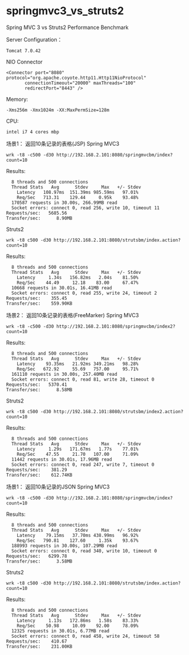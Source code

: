 springmvc3_vs_struts2
=====================

Spring MVC 3 vs Struts2 Performance Benchmark

Server Configuration：

    Tomcat 7.0.42

NIO Connector

    <Connector port="8080" protocol="org.apache.coyote.http11.Http11NioProtocol"
           connectionTimeout="20000" maxThreads="100"
           redirectPort="8443" />

Memory:

    -Xms256m -Xmx1024m -XX:MaxPermSize=128m

CPU: 
    
    intel i7 4 cores mbp

场景1： 返回10条记录的表格(JSP)
Spring MVC3

    wrk -t8 -c500 -d30 http://192.168.2.101:8080/springmvcbm/index?count=10
    
Results:
```
  8 threads and 500 connections
  Thread Stats   Avg      Stdev     Max   +/- Stdev
    Latency   108.97ms  151.39ms 985.59ms   97.01%
    Req/Sec   713.31    129.44     0.95k    93.48%
  170587 requests in 30.00s, 266.99MB read
  Socket errors: connect 0, read 256, write 10, timeout 11
Requests/sec:   5685.56
Transfer/sec:      8.90MB
```

Struts2

    wrk -t8 c500 -d30 http://192.168.2.101:8080/strutsbm/index.action?count=10

Results:
```
  8 threads and 500 connections
  Thread Stats   Avg      Stdev     Max   +/- Stdev
    Latency     1.34s   156.82ms   2.04s    81.50%
    Req/Sec    44.49     12.18    83.00     67.47%
  10668 requests in 30.01s, 16.41MB read
  Socket errors: connect 0, read 255, write 24, timeout 2
Requests/sec:    355.45
Transfer/sec:    559.90KB
```

场景2： 返回10条记录的表格(FreeMarker)
Spring MVC3

    wrk -t8 -c500 -d30 http://192.168.2.101:8080/springmvcbm/index2?count=10
    
Results:
```
  8 threads and 500 connections
  Thread Stats   Avg      Stdev     Max   +/- Stdev
    Latency    93.35ms   21.92ms 349.21ms   98.28%
    Req/Sec   672.92     55.69   757.00     95.71%
  161110 requests in 30.00s, 257.40MB read
  Socket errors: connect 0, read 81, write 28, timeout 0
Requests/sec:   5370.41
Transfer/sec:      8.58MB
```

Struts2

    wrk -t8 c500 -d30 http://192.168.2.101:8080/strutsbm/index2.action?count=10

Results:
```
  8 threads and 500 connections
  Thread Stats   Avg      Stdev     Max   +/- Stdev
    Latency     1.29s   171.67ms   1.77s    77.01%
    Req/Sec    47.55     21.70   107.00     71.09%
  11442 requests in 30.01s, 17.96MB read
  Socket errors: connect 0, read 247, write 7, timeout 0
Requests/sec:    381.29
Transfer/sec:    612.74KB
```

场景1： 返回10条记录的JSON
Spring MVC3

    wrk -t8 -c500 -d30 http://192.168.2.101:8080/springmvcbm/index?count=10
    
Results:
```
  8 threads and 500 connections
  Thread Stats   Avg      Stdev     Max   +/- Stdev
    Latency    79.15ms   37.70ms 438.99ms   96.92%
    Req/Sec   790.81    127.60     1.35k    93.67%
  188993 requests in 30.00s, 107.29MB read
  Socket errors: connect 0, read 340, write 10, timeout 0
Requests/sec:   6299.78
Transfer/sec:      3.58MB
```

Struts2

    wrk -t8 c500 -d30 http://192.168.2.101:8080/strutsbm/index.action?count=10

Results:
```
  8 threads and 500 connections
  Thread Stats   Avg      Stdev     Max   +/- Stdev
    Latency     1.13s   172.86ms   1.58s    83.33%
    Req/Sec    50.98     10.09    92.00     78.09%
  12325 requests in 30.01s, 6.77MB read
  Socket errors: connect 0, read 458, write 24, timeout 58
Requests/sec:    410.67
Transfer/sec:    231.00KB
```
